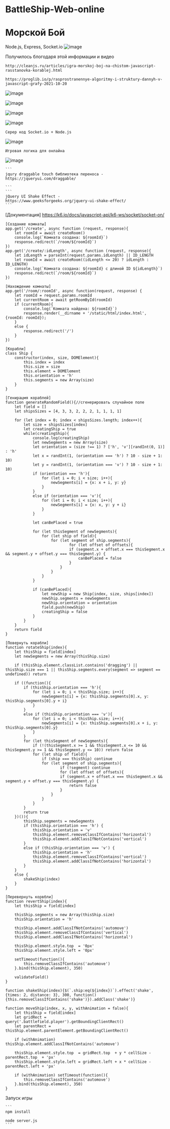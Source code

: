 # BattleShip-Web-online

# Морской Бой
Node.js, Express, Socket.io
![image](https://user-images.githubusercontent.com/103760832/220107594-8ab0735a-9c2a-485a-921c-ad0455095a3f.png)


Получилось блогодаря этой информации и видео 
```
http://cleanjs.ru/articles/igra-morskoj-boj-na-chistom-javascript-rasstanovka-korablej.html
```
`````
https://proglib.io/p/rasprostranennye-algoritmy-i-struktury-dannyh-v-javascript-grafy-2021-10-20
`````
![image](https://user-images.githubusercontent.com/103760832/201512922-152fc0c6-23db-41e7-91be-a2ceb007fbbe.png)

![image](https://user-images.githubusercontent.com/103760832/201512942-d28cdc47-fe9a-40c7-9777-b3b5883e7ccf.png)

![image](https://user-images.githubusercontent.com/103760832/201513011-22efc34b-ee68-47d0-85cd-ccd585ea4aee.png)

![image](https://user-images.githubusercontent.com/103760832/201513016-ab762cb9-ae60-45cc-bcf8-7ef3512b1858.png)

```
Серер код Socket.io + Node.js
````
![image](https://user-images.githubusercontent.com/103760832/201513118-186ba48a-374e-46fc-be88-bbad591932c8.png)

````
Игровая логика для онлайна
````

![image](https://user-images.githubusercontent.com/103760832/201513219-64d73139-38f6-4fd5-8a36-621d6deb99de.png)

````
```
jqury draggable touch библиотека переноса - 
https://jqueryui.com/draggable/

```
```
jQuery UI Shake Effect - 
https://www.geeksforgeeks.org/jquery-ui-shake-effect/
```

````
[Документация]
https://k6.io/docs/javascript-api/k6-ws/socket/socket-on/
````
[Создание комнаты]
app.get('/create', async function (request, response){
    let roomId = await createRoom()
    console.log(`Комната создана: ${roomId}`)
    response.redirect(`/room/${roomId}`)
})
app.get('/create/:idLength', async function (request, response){
    let idLength = parseInt(request.params.idLength) || ID_LENGTH 
	let roomId = await createRoom((idLength <= 20) ? idLength : ID_LENGTH)
    console.log(`Комната создана: ${roomId} с длиной ID ${idLength}`)
	response.redirect(`/room/${roomId}`)
})
````
````
[Нахождение комнаты]
app.get('/room/:roomId', async function(request, response) {
	let roomId = request.params.roomId
    let currentRoom = await getRoomById(roomId)
	if (currentRoom){
		console.log(`Комната найдена: ${roomId}`)
		response.render(__dirname + '/static/html/index.html', {roomId: roomId});
	}
	else {
        response.redirect('/')
    }
})
````

````
[Корабли]
class Ship {
	constructor(index, size, DOMElement){
		this.index = index
		this.size = size
		this.element = DOMElement
		this.orientation = 'h'
		this.segments = new Array(size)
	}
}
````
````
[Генирацмя кораблей]
function generateRandomField(){//сгенерировать случайное поле
	let field = []
	let shipsSizes = [4, 3, 3, 2, 2, 2, 1, 1, 1, 1]

	for (let index = 0; index < shipsSizes.length; index++){
		let size = shipsSizes[index]
		let creatingShip = true
		while(creatingShip){
			console.log(creatingShip)
			let newSegments = new Array(size)
			let orientation = (size !== 1) ? ['h', 'v'][randInt(0, 1)] : 'h'
			let x = randInt(1, (orientation === 'h') ? 10 - size + 1: 10)
			let y = randInt(1, (orientation === 'v') ? 10 - size + 1: 10)
			if (orientation === 'h'){
				for (let i = 0; i < size; i++){
					newSegments[i] = {x: x + i, y: y}
				}
			}
			else if (orientation === 'v'){
				for (let i = 0; i < size; i++){
					newSegments[i] = {x: x, y: y + i}
				}
			}

			let canBePlaced = true

			for (let thisSegment of newSegments){
				for (let ship of field){
					for (let segment of ship.segments){
							for (let offset of offsets){
							if (segment.x + offset.x === thisSegment.x && segment.y + offset.y === thisSegment.y) {
								canBePlaced = false
							}
						}
					}
				}
			}

			if (canBePlaced){
				let newShip = new Ship(index, size, ships[index])
				newShip.segments = newSegments
				newShip.orientation = orientation
				field.push(newShip)
				creatingShip = false
			}
		}
	}
	return field
}
````
````
[Повернуть корабли]
function rotateShip(index){
	let thisShip = field[index]
	let newSegments = new Array(thisShip.size)

	if (thisShip.element.classList.contains('dragging') || thisShip.size === 1 || thisShip.segments.every(segment => segment == undefined)) return 

	if ((function(){
		if (thisShip.orientation === 'h'){
			for (let i = 0; i < thisShip.size; i++){
				newSegments[i] = {x: thisShip.segments[0].x, y: thisShip.segments[0].y + i}
			}
		}
		else if (thisShip.orientation === 'v'){
			for (let i = 0; i < thisShip.size; i++){
				newSegments[i] = {x: thisShip.segments[0].x + i, y: thisShip.segments[0].y}
			}
		}
		for (let thisSegment of newSegments){
			if (!(thisSegment.x >= 1 && thisSegment.x <= 10 && thisSegment.y >= 1 && thisSegment.y <= 10)) return false
			for (let ship of field){
				if (ship === thisShip) continue
				for (let segment of ship.segments){
						if (!segment) continue
						for (let offset of offsets){
						if (segment.x + offset.x === thisSegment.x && segment.y + offset.y === thisSegment.y) {
							return false
						}
					}
				}
			}
		}
		return true
	})()){
		thisShip.segments = newSegments
		if (thisShip.orientation === 'h') {
			thisShip.orientation = 'v'
			thisShip.element.removeClassIfContains('horizontal')
			thisShip.element.addClassIfNotContains('vertical')
		}
		else if (thisShip.orientation === 'v') {
			thisShip.orientation = 'h'
			thisShip.element.removeClassIfContains('vertical')
			thisShip.element.addClassIfNotContains('horizontal')
		}
	}
	else {
		shakeShip(index)
	}
}
````
````
[Перевернуть корвбли]
function revertShip(index){
	let thisShip = field[index]

	thisShip.segments = new Array(thisShip.size)
	thisShip.orientation = 'h'

	thisShip.element.addClassIfNotContains('automove')
	thisShip.element.removeClassIfContains('vertical')
	thisShip.element.addClassIfNotContains('horizontal')

	thisShip.element.style.top  = '0px'
	thisShip.element.style.left = '0px'

	setTimeout(function(){
		this.removeClassIfContains('automove')
	}.bind(thisShip.element), 350)

	validateField()
}

function shakeShip(index){$(`.ship:eq(${index})`).effect('shake', {times: 2, distance: 3}, 300, function(){this.removeClassIfContains('shake')}).addClass('shake')}

function moveShip(index, x, y, withAnimation = false){
	let thisShip = field[index]
	let gridRect = query('.battlefield.player').getBoundingClientRect()
	let parentRect = thisShip.element.parentElement.getBoundingClientRect()

	if (withAnimation) thisShip.element.addClassIfNotContains('automove')

	thisShip.element.style.top  = gridRect.top  + y * cellSize - parentRect.top  + 'px'
	thisShip.element.style.left = gridRect.left + x * cellSize - parentRect.left + 'px'

	if (withAnimation) setTimeout(function(){
		this.removeClassIfContains('automove')
	}.bind(thisShip.element), 350)
}
````
Запуск игры
````
```
npm install

node server.js
```




